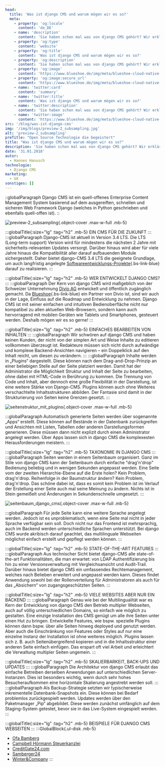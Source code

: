 ```yaml
---
head:
  title: 'Was ist django CMS und warum mögen wir es so?'
  meta:
    - property: 'og:locale'
      content: 'de_DE'
    - name: 'description'
      content: 'Sie haben schon mal was von django CMS gehört? Wir erklären warum es so ein grandioses CMS ist und wie man damit arbeitet.'
    - property: 'og:type'
      content: 'website'
    - property: 'og:title'
      content: 'Was ist django CMS und warum mögen wir es so?'
    - property: 'og:description'
      content: 'Sie haben schon mal was von django CMS gehört? Wir erklären warum es so ein grandioses CMS ist und wie man damit arbeitet.'
    - property: 'og:image'
      content: 'https://www.blueshoe.de/img/meta/blueshoe-cloud-native-devlopment.png'
    - property: 'og:image:secure_url'
      content: 'https://www.blueshoe.de/img/meta/blueshoe-cloud-native-devlopment.png'
    - name: 'twitter:card'
      content: 'summary'
    - name: 'twitter:title'
      content: 'Was ist django CMS und warum mögen wir es so?'
    - name: 'twitter:description'
      content: 'Sie haben schon mal was von django CMS gehört? Wir erklären warum es so ein grandioses CMS ist und wie man damit arbeitet.'
    - name: 'twitter:image'
      content: 'https://www.blueshoe.de/img/meta/blueshoe-cloud-native-devlopment.png'
src: '/blog/was-ist-django-cms'
img: '/img/blogs/preview-2_subsampling.jpg'
alt: 'preview-2_subsampling'
preTitle: "Open Source Technologie die begeistert"
title: "Was ist django CMS und warum mögen wir es so?"
description: 'Sie haben schon mal was von django CMS gehört? Wir erklären warum es so ein grandioses CMS ist und wie man damit arbeitet.'
date: '31.01.2018'
autor:
  - Hannes Hanusch
technologie: 
  - Django CMS
marketing: 
  - UX
sonstiges: []
---
```

::globalParagraph
Django CMS ist ein quell-offenes Enterprise Content Management System basierend auf dem ausgereiften, schnellen und sicheren Web Framework Django (welches in Python geschrieben und ebenfalls quell-offen ist).
::
<!--more-->

![preview-2_subsampling](/img/blogs/preview-2_subsampling.jpg){.object-cover .max-w-full .mb-5}

:::globalTitle{:size="lg" :tag="h2" .mb-5}
EIN CMS FÜR DIE ZUKUNFT
:::
:::globalParagraph
Django-CMS ist aktuell in Version 3.4 LTS. Die LTS (Long-term support) Version wird für mindestens die nächsten 2 Jahre mit sicherheits-relevanten Updates versorgt. Darüber hinaus wird aber für viele Jahre hinaus die Kompatibilität aller darauf aufbauenden Module sichergestellt. Daher bietet django-CMS 3.4 LTS die geeignete Grundlage, um auch langfristig angelegte [Softwareentwicklungs-Projekte](https://www.blueshoe.de/){.bs-link-blue} darauf zu realisieren.
:::

:::globalTitle{:size="lg" :tag="h2" .mb-5}
WER ENTWICKELT DJANGO CMS?
:::
:::globalParagraph
Der Kern von django CMS wird maßgeblich von der Schweizer Unternehmung <a href="https://www.divio.com/" class="text-bs-blue hover:underline hover:decoration-bs-blue hover:decoration-solid" target="_blank">Divio AG</a> entwickelt und öffentlich zugänglich gemacht. Da [Blueshoe](/team/){.bs-link-blue} ein Partner von Divio ist, sind wir auch in der Lage, Einfluss auf die Roadmap und Entwicklung zu nehmen. Django CMS ist mit seiner einfachen und intuitiven Bedienoberfläche nicht nur kompatibel zu allen aktuellen Web-Browsern, sondern kann auch hervorragend mit mobilen Geräten wie Tablets und Smartphones, gesteuert werden. Deshalb mögen wir es so gerne!
:::

:::globalTitle{:size="lg" :tag="h2" .mb-5}
EINFACHES BEARBEITEN VON INHALTEN
:::
:::globalParagraph
Wir schwören auf django CMS und haben keinen Kunden, der nicht von der simplen Art und Weise Inhalte zu editieren vollkommen überzeugt ist. Redakteure müssen sich nicht durch aufwändige und komplexe Backend-Ansichten navigieren – ein Doppelklick auf den Inhalt reicht, um diesen zu verändern.
:::
:::globalParagraph
Inhalte werden in „Plugins“ dargestellt. Diese können nach dem Drag-and-Drop-Prinzip an einer beliebigen Stelle auf der Seite platziert werden. Damit hat der Administrator die Möglichkeit Struktur und Inhalt der Seite zu bearbeiten, ohne dabei mit HTML-Code in Berührung zu kommen. Die Trennung von Code und Inhalt, aber dennoch eine große Flexibilität in der Darstellung, ist eine weitere Stärke von Django-CMS. Plugins können auch ohne Weiteres verschachtelte Inhaltsstrukturen abbilden. Der Fantasie sind damit in der Strukturierung von Seiten keine Grenzen gesetzt.
:::

![seitenstruktur_mit_plugins](/img/blogs/seitenstruktur_mit_plugins.jpg){.object-cover .max-w-full .mb-5}

:::globalParagraph
Automatisch generierte Seiten werden über sogenannte „Apps“ erstellt. Diese können auf Bestände in der Datenbank zurückgreifen und Ansichten mit Listen, Tabellen oder anderen Darstellungsformen generieren. Diese müssen dann nicht explizit durch einen Administrator angelegt werden. Über Apps lassen sich in django CMS die komplexesten Herausforderungen meistern.
:::

:::globalTitle{:size="lg" :tag="h2" .mb-5}
TAXONOMIE IN DJANGO CMS
:::
:::globalParagraph
Seiten werden in einem Seitenbaum organisiert. Ganz im Stile von django CMS kann der Seitenbaum durch einfache "drag'n'drop" Bedienung beliebig und in wenigen Sekunden angepasst werden. Eine Seite vom der zweiten Hierarchie-Ebene auf die Erste holen? Kein Problem, drag'n'drop. Reihenfolge in der Baumstruktur ändern? Kein Problem, drag'n'drop. Das schöne dabei ist, dass es somit kein Problem ist im Verlauf der Erstellung einer Seite auch mal seine Meinung zu ändern. Nichts ist in Stein gemeißelt und Änderungen in Sekundenschnelle umgesetzt.
:::

![seitenbaum_django_cms](/img/blogs/seitenbaum_django_cms.jpg){.object-cover .max-w-full .mb-5}

:::globalParagraph
Für jede Seite kann eine weitere Sprache angelegt werden. Jedoch ist es unproblematisch, wenn eine Seite mal nicht in jeder Sprache verfügbar sein soll. Doch nicht nur das Frontend ist mehrsprachig, auch im Backend werden unterschiedliche Sprachen unterstützt. Bei django CMS wurde akribisch darauf geachtet, das multilinguale Webseiten möglichst einfach erstellt und gepflegt werden können.
:::

:::globalTitle{:size="lg" :tag="h2" .mb-5}
STATE-OF-THE-ART FEATURES
:::
:::globalParagraph
Aus technischer Sicht bietet django-CMS alle state-of-the-art Funktionalitäten, die man erwartet: von LDAP Authentifizierung bis hin zu einer Versionsverwaltung mit Vergleichsansicht und Audit-Trail. Darüber hinaus bietet django CMS ein umfassendes Rechtemanagement, welches nach Belieben erweitert und angepasst werden kann. Dieses findet Anwendung sowohl bei der Rollenverteilung für Administratoren als auch für das „Absichern“ von zugangsgeschützten Seiten.
:::

:::globalTitle{:size="lg" :tag="h2" .mb-5}
VIELE WEBSITES ABER NUR EIN BACKEND
:::
:::globalParagraph
Genau wie bei der Multilingualität war es Kern der Entwicklung von django CMS den Betrieb multipler Webseiten, auch auf völlig unterschiedlichen Domains, so einfach wie möglich zu gestalten. Eine einzige Installation des CMS genügt um alle ihre Seiten unter einen Hut zu bringen. Entwickelte Features, wie bspw. spezielle Plugins können dann bspw. über alle Seiten hinweg deployed und genutzt werden. Aber auch die Einschränkung von Features oder Styles auf nur eine einzelne Instanz der Installation ist ohne weiteres möglich. Plugins lassen sich z. B. auch Seitenübergreifend kopieren und in die Inhaltsstruktur einer anderen Seite einfach einfügen. Das erspart oft viel Arbeit und erleichtert die Verwaltung multipler Seiten ungemein.
:::

:::globalTitle{:size="lg" :tag="h2" .mb-5}
SKALIERBARKEIT, BACK-UPS UND UPDATES
:::
:::globalParagraph
Die Architektur von django CMS erlaubt das einfache Betreiben derselben Anwendungen auf unterschiedlichen Server-Instanzen. Dies ist besonders wichtig, wenn durch sehr hohes Besucheraufkommen eine horizontale Skalierung angestrebt werden soll.
:::
:::globalParagraph
Als Backup-Strategie setzten wir typischerweise inkrementelle Datenbank-Snapshots ein. Diese können bei Bedarf problemlos zurückgespielt werden. Updates werden über den Paketmanager „Pip“ abgebildet. Diese werden zunächst umfänglich auf dem Staging-System getestet, bevor sie in das Live-System eingespielt werden.
:::

:::globalTitle{:size="lg" :tag="h2" .mb-5}
BEISPIELE FÜR DJANGO CMS WEBSEITEN
:::
:::GlobalBlock{.ul-disk .mb-5}
- <a href="https://www.ofa.de/de-de/" class="text-bs-blue hover:underline hover:decoration-bs-blue hover:decoration-solid" target="_blank">Ofa Bamberg</a>
- <a href="https://xn--steuerberater-mnchen-3ec.de/de/" class="text-bs-blue hover:underline hover:decoration-bs-blue hover:decoration-solid" target="_blank">Campbell Hörmann Steuerkanzlei</a>
- <a href="https://www.cg24.com/en/" class="text-bs-blue hover:underline hover:decoration-bs-blue hover:decoration-solid" target="_blank">CreditGate24.com</a>
- <a href="https://www.samberger24.de/" class="text-bs-blue hover:underline hover:decoration-bs-blue hover:decoration-solid" target="_blank">Samberger24</a>
- <a href="https://www.winter-company.com/de/" class="text-bs-blue hover:underline hover:decoration-bs-blue hover:decoration-solid" target="_blank">Winter&Company</a>
:::